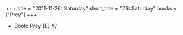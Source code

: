 +++
title = "2011-11-26: Saturday"
short_title = "26: Saturday"
books = ["Prey"]
+++


* Book: Prey {E} /f/
